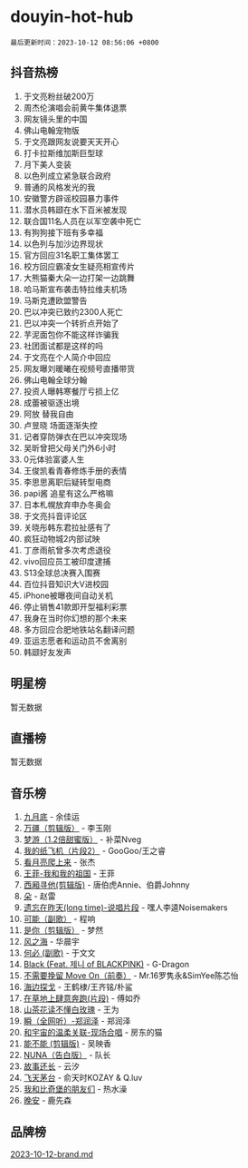 # douyin-hot-hub

`最后更新时间：2023-10-12 08:56:06 +0800`

## 抖音热榜

1. 于文亮粉丝破200万
1. 周杰伦演唱会前黄牛集体退票
1. 网友镜头里的中国
1. 佛山电翰宠物版
1. 于文亮跟网友说要天天开心
1. 打卡拉斯维加斯巨型球
1. 月下美人变装
1. 以色列成立紧急联合政府
1. 普通的风格发光的我
1. 安徽警方辟谣校园暴力事件
1. 潜水员韩颋在水下百米被发现
1. 联合国11名人员在以军空袭中死亡
1. 有狗狗接下班有多幸福
1. 以色列与加沙边界现状
1. 官方回应31名职工集体罢工
1. 校方回应霸凌女生疑亮相宣传片
1. 大熊猫秦大朵一边打架一边跳舞
1. 哈马斯宣布袭击特拉维夫机场
1. 马斯克遭欧盟警告
1. 巴以冲突已致约2300人死亡
1. 巴以冲突一个转折点开始了
1. 芋泥面包你不能这样诈骗我
1. 社团面试都是这样的吗
1. 于文亮在个人简介中回应
1. 网友曝刘暖曦在视频号直播带货
1. 佛山电翰全球分翰
1. 投资人曝韩寒餐厅亏损上亿
1. 成蕾被驱逐出境
1. 阿放 替我自由
1. 卢昱晓 场面逐渐失控
1. 记者穿防弹衣在巴以冲突现场
1. 吴昕曾把父母关门外6小时
1. 0元体验富婆人生
1. 王俊凯看青春修炼手册的表情
1. 李思思离职后疑转型电商
1. papi酱 追星有这么严格嘛
1. 日本札幌放弃申办冬奥会
1. 于文亮抖音评论区
1. 关晓彤韩东君拉扯感有了
1. 疯狂动物城2内部试映
1. 丁彦雨航曾多次考虑退役
1. vivo回应员工被印度逮捕
1. S13全球总决赛入围赛
1. 百位抖音知识大V进校园
1. iPhone被曝夜间自动关机
1. 停止销售41款即开型福利彩票
1. 我身在当时你幻想的那个未来
1. 多方回应合肥地铁站名翻译问题
1. 亚运志愿者和运动员不舍离别
1. 韩颋好友发声

## 明星榜

暂无数据

## 直播榜

暂无数据

## 音乐榜

1. [九月底](https://sf3-cdn-tos.douyinstatic.com/obj/tos-cn-ve-2774/oMfewG4PDTFhF8iz3OGQ7ABH5i6fCgnMaoCbzZ) - 余佳运
1. [万疆（剪辑版）](https://sf6-cdn-tos.douyinstatic.com/obj/tos-cn-ve-2774/ooG7oVgFlDTelKCjCsTTobQvbdtj1BBQXnfZd8) - 李玉刚
1. [梦游（1.2倍甜蜜版）](https://sf6-cdn-tos.douyinstatic.com/obj/tos-cn-ve-2774/o4gyAUm8hwufoEABmwVIiQtHsFuGzAEEWtNMzo) - 补菜Nveg
1. [我的纸飞机（片段2）](https://sf3-cdn-tos.douyinstatic.com/obj/tos-cn-ve-2774/oM2ZrKcg2CD5AeRB2gkeXOFB1IxAGJdZPazYHf) - GooGoo/王之睿
1. [看月亮爬上来](https://sf3-cdn-tos.douyinstatic.com/obj/tos-cn-ve-2774/356c324112764016b25295e535f2daf0) - 张杰
1. [王菲-我和我的祖国](https://sf3-cdn-tos.douyinstatic.com/obj/tos-cn-ve-2774/3ef0f373017541e18566595c96123cab) - 王菲
1. [西厢寻他(剪辑版)](https://sf3-cdn-tos.douyinstatic.com/obj/tos-cn-ve-2774/oUsAVfAQKlRNxEv5qxvIB8o5qmIWUcXbzJKJhw) - 唐伯虎Annie、伯爵Johnny
1. [朵](https://sf3-cdn-tos.douyinstatic.com/obj/tos-cn-ve-2774/932f5bdfcd7c47b880525e92ab8a4999) - 赵雷
1. [遗忘在昨天(long time)-说唱片段](https://sf3-cdn-tos.douyinstatic.com/obj/tos-cn-ve-2774/oIynqctDJIzUJY3Q2CeIFe5nA2gC7DS2bfZamd) - 嘿人李逵Noisemakers
1. [可能（副歌）](https://sf6-cdn-tos.douyinstatic.com/obj/tos-cn-ve-2774/cde1731888894259b333569393c2fb51) - 程响
1. [是你（剪辑版）](https://sf6-cdn-tos.douyinstatic.com/obj/tos-cn-ve-2774/46019dae783c4c969944217fe1cfafc4) - 梦然
1. [风之海](https://sf3-cdn-tos.douyinstatic.com/obj/tos-cn-ve-2774/oInqZ2gFbCQvB6wZNnZlJpBcfDBQ8t1e1XwYAi) - 华晨宇
1. [何必 (副歌)](https://sf3-cdn-tos.douyinstatic.com/obj/tos-cn-ve-2774/okuRVVnhXysQOM6IEAfyBsgzwvoF7Az6tNiWDB) - 于文文
1. [Black (Feat. 제니 of BLACKPINK)](https://sf6-cdn-tos.douyinstatic.com/obj/tos-cn-ve-2774/2eb92e2debbe4fe0a552bc099aef7f28) - G-Dragon
1. [不需要挽留 Move On（前奏）](https://sf6-cdn-tos.douyinstatic.com/obj/tos-cn-ve-2774/ooCBhgCCkF4nExzQL9WZSUbitfA8IsDkgQIYhe) - Mr.16罗隽永&SimYee陈芯怡
1. [海边探戈](https://sf6-cdn-tos.douyinstatic.com/obj/tos-cn-ve-2774/os9gE0VQCGqt6VQkZDyBBYvfSDY0QFe3vVmubn) - 王鹤棣/王齐铭/朴鲨
1. [在草地上肆意奔跑(片段)](https://sf3-cdn-tos.douyinstatic.com/obj/tos-cn-ve-2774/8831d494742f45dabdfa8adb8b817259) - 傅如乔
1. [山茶花读不懂白玫瑰](https://sf3-cdn-tos.douyinstatic.com/obj/tos-cn-ve-2774/osfn8B7DktrRHEPJgPCfDbw7QDQEkwC16BxZg9) - 王为
1. [瞬（全网听）-郑润泽](https://sf3-cdn-tos.douyinstatic.com/obj/tos-cn-ve-2774/o4Vb9eJZClCZTnRQYy0BRSeHGrDtrkrQgIBvQt) - 郑润泽
1. [和宇宙的温柔关联-现场合唱](https://sf6-cdn-tos.douyinstatic.com/obj/tos-cn-ve-2774/o0hONGDYQBgk0e5bqDeQOonVmncA6tC2nBwZLT) - 房东的猫
1. [能不能 (剪辑版)](https://sf3-cdn-tos.douyinstatic.com/obj/tos-cn-ve-2774/fc4a6c45b4a34277ba4088e1d7fdff98) - 吴映香
1. [NUNA（告白版）](https://sf6-cdn-tos.douyinstatic.com/obj/tos-cn-ve-2774/a65828cbd8ce41a78a430a58b49f4feb) - 队长
1. [故事还长](https://sf3-cdn-tos.douyinstatic.com/obj/tos-cn-ve-2774/30a26758c8594f0ab81ac675c33ee2c5) - 云汐
1. [飞天茅台](https://sf3-cdn-tos.douyinstatic.com/obj/tos-cn-ve-2774/o4GhTV5kIuMWmC2Ai1WzNglssgBfQaqQCSLxUU) - 俞天时KOZAY & Q.luv
1. [我和比奇堡的朋友们](https://sf6-cdn-tos.douyinstatic.com/obj/tos-cn-ve-2774/f0505db981ea4a6d91453a15924a82aa) - 热水澡
1. [晚安](https://sf3-cdn-tos.douyinstatic.com/obj/tos-cn-ve-2774/a724c5e224464218839820f4e4fd632f) - 鹿先森

## 品牌榜

[2023-10-12-brand.md](2023-10-12-brand.md)
